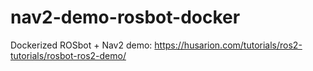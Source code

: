 # nav2-demo-rosbot-docker
Dockerized ROSbot + Nav2 demo: https://husarion.com/tutorials/ros2-tutorials/rosbot-ros2-demo/
